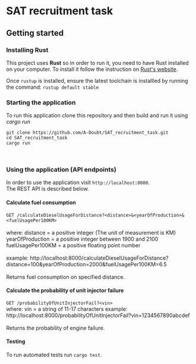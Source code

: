 <h1>SAT recruitment task</h1>

## Getting started

### Installing Rust
This project uses **Rust** so in order to run it, you need to have Rust installed on your computer.
To install it follow the instruction on [Rust's website](https://www.rust-lang.org/).

Once  `rustup`  is installed, ensure the latest toolchain is installled by running the command:
`rustup default stable`

### Starting the application
To run this application clone this repository and then build and run it using *cargo run*
```
git clone https://github.com/A-Doubt/SAT_recruitment_task.git
cd SAT_recruitment_task
cargo run
```
</br>

### Using the application (API endpoints)
In order to use the application visit `http://localhost:8000`.
</br>
The REST API is described below.
</br>
#### Calculate fuel consumption
`GET /calculateDieselUsageForDistance?<distance>&<yearOfProduction>&<fuelUsagePer100KM>`
</br>
</br>
where:
distance = a positive integer (The unit of measurement is KM)  
yearOfProduction = a positive integer between 1900 and 2100  
fuelUsagePer100KM = a positive floating point number  
</br>
example: http://localhost:8000/calculateDieselUsageForDistance?distance=100&yearOfProduction=2000&fuelUsagePer100KM=6.5
</br>
</br>
Returns fuel consumption on specified distance.
</br>
#### Calculate the probability of unit injector failure
`GET /probabilityOfUnitInjectorFail?<vin>`
</br>
where:
vin = a string of 11-17 characters
example: http://localhost:8000/probabilityOfUnitInjectorFail?vin=1234567890abcdef\
</br>
Returns the probability of engine failure.
</br>
#### Testing
To run automated tests run
`cargo test`.
